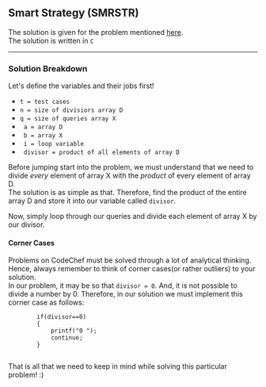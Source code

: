 ## Smart Strategy (SMRSTR)

The solution is given for the problem mentioned [here](https://www.codechef.com/problems/SMRSTR).  
The solution is written in ```C``` 

---

### Solution Breakdown

Let's define the variables and their jobs first!

-	``` t = test cases ```  
-	``` n = size of divisiors array D ```
-	``` q = size of queries array X ```
-	``` a = array D```
-	``` b = array X```
-	``` i = loop variable```
-	``` divisor = product of all elements of array D```

Before jumping start into the problem, we must understand that we need to divide _every_ element of array X with the _product_ of every element of array D.  
The solution is as simple as that. Therefore, find the product of the entire array D and store it into our variable called ```divisor```.  

Now, simply loop through our queries and divide each element of array X by our divisor.


#### Corner Cases

Problems on CodeChef must be solved through a lot of analytical thinking. Hence, always remember to think of corner cases(or rather outliers) to your solution.  
In our problem, it may be so that ```divisor = 0```. And, it is not possible to divide a number by 0. Therefore, in our solution we must implement this corner case as follows: 

``` 
		if(divisor==0)
		{
			printf("0 ");
			continue;
		}
	
```

That is all that we need to keep in mind while solving this particular problem! :)